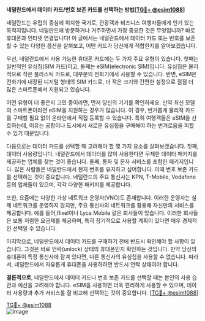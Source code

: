**네덜란드에서 데이터 카드/번호 보존 카드를 선택하는 방법[[TG💪+ @esim1088](https://t.me/s/esim1088)]**

네덜란드는 유럽의 중심에 위치한 국가로, 관광객과 비즈니스 여행자들에게 인기 있는 목적지입니다. 네덜란드에 방문하거나 거주하면서 가장 중요한 것은 무엇입니까? 바로 휴대폰과 인터넷 연결입니다! 이 글에서는 네덜란드에서 데이터 카드 또는 번호를 보존할 수 있는 다양한 옵션을 살펴보고, 어떤 카드가 당신에게 적합한지를 알아보겠습니다.

우선, 네덜란드에서 사용 가능한 휴대폰 카드에는 두 가지 주요 유형이 있습니다. 첫째는 일반적인 유심칩(SIM 카드)이고, 둘째는 eSIM(electronic SIM)입니다. 유심칩은 물리적으로 작은 플라스틱 카드로, 대부분의 전화기에서 사용할 수 있습니다. 반면, eSIM은 전화기에 내장된 디지털 형태의 SIM 카드로, 더 작은 크기와 간편한 설정으로 점점 더 많은 스마트폰에서 지원되고 있습니다.

어떤 유형이 더 좋은지 고민 중이라면, 먼저 당신의 기기를 확인하세요. 만약 최신 모델의 스마트폰이라면 eSIM을 지원하는 경우가 많습니다. 이 경우, 번거롭게 물리적 카드를 구매할 필요 없이 온라인에서 직접 등록할 수 있습니다. 특히 여행객들은 eSIM을 선호하는데, 이유는 공항이나 도시에서 새로운 유심칩을 구매해야 하는 번거로움을 피할 수 있기 때문입니다.

다음으로는 데이터 카드를 선택할 때 고려해야 할 몇 가지 요소를 살펴보겠습니다. 첫째, 데이터 사용량입니다. 네덜란드에서 데이터를 많이 사용한다면 무제한 데이터 패키지를 제공하는 업체를 찾는 것이 좋습니다. 둘째, 통화 및 문자 서비스를 포함한 패키지입니다. 많은 사람들은 네덜란드에서 현지 번호를 유지하고 싶어합니다. 이때 번호 보존 카드를 선택하는 것이 중요합니다. 네덜란드의 주요 통신사는 KPN, T-Mobile, Vodafone 등의 업체들이 있으며, 각각 다양한 패키지를 제공합니다.

또한, 요즘에는 다양한 가상 네트워크 운영자(VNO)도 존재합니다. 이러한 운영자는 실제 네트워크를 운영하지 않지만, 주요 통신사의 네트워크를 활용해 자신만의 서비스를 제공합니다. 예를 들어,flixel이나 Lyca Mobile 같은 회사들이 있습니다. 이러한 회사들은 보통 저렴한 요금제를 제공하며, 특히 장기적으로 사용할 계획이 있다면 매우 경제적인 선택일 수 있습니다.

마지막으로, 네덜란드에서 데이터 카드를 구매하기 전에 반드시 확인해야 할 사항이 있습니다. 그것은 바로 언락(unlock) 상태의 휴대폰인지 확인하는 것입니다. 만약 당신의 휴대폰이 특정 통신사에 잠겨 있다면, 다른 통신사의 유심칩을 사용할 수 없습니다. 따라서, 네덜란드에서 자유롭게 휴대폰을 사용하려면 반드시 언락 상태여야 합니다.

**결론적으로**, 네덜란드에서 데이터 카드나 번호 보존 카드를 선택할 때는 본인의 사용 습관과 예산을 고려해야 합니다. eSIM을 사용하면 더욱 편리하게 사용할 수 있으며, 데이터 사용량과 추가 서비스를 잘 비교해 선택하는 것이 중요합니다. [[TG💪+ @esim1088](https://t.me/s/esim1088)]

[TG💪+ @esim1088](https://t.me/s/esim1088)  
![Image](https://i.postimg.cc/Y0z9fWf4/image.png)
